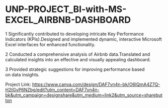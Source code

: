 # UNP-PROJECT_BI-with-MS-EXCEL_AIRBNB-DASHBOARD

1 Significantly contributed to developing intricate Key Performance Indicators (KPIs).Designed and implemented dynamic, interactive Microsoft Excel interfaces for enhanced functionality.

2 Conducted a comprehensive analysis of Airbnb data.Translated and calculated insights into an effective and visually appealing dashboard.

3 Provided strategic suggestions for improving performance based on data insights.

Project Link: https://www.canva.com/design/DAF7vn4n-bk/O6lQmA4Z7Q-H2tGvP6NZbg/edit?utm_content=DAF7vn4n-bk&utm_campaign=designshare&utm_medium=link2&utm_source=sharebutton
